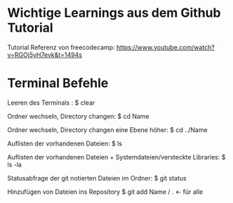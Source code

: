 # Wichtige Learnings aus dem Github Tutorial

Tutorial Referenz von freecodecamp: https://www.youtube.com/watch?v=RGOj5yH7evk&t=1494s

# Terminal Befehle

Leeren des Terminals :
$ clear

Ordner wechseln, Directory changen:
$ cd Name

Ordner wechseln, Directory changen eine Ebene höher:
$ cd ../Name 

Auflisten der vorhandenen Dateien:
$ ls

Auflisten der vorhandenen Dateien + Systemdateien/versteckte Libraries:
$ ls -la

Statusabfrage der git notierten Dateien im Ordner:
$ git status

Hinzufügen von Dateien ins Repository
$ git add Name / . <- für alle

